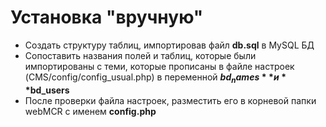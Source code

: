 # Установка "вручную"

 - Создать структуру таблиц, импортировав файл **db.sql** в MySQL БД
 - Сопоставить названия полей и таблиц, которые были импортированы с теми, которые прописаны в файле настроек (CMS/config/config_usual.php) в переменной **$bd_names** и **$bd_users**
 - После проверки файла настроек, разместить его в корневой папки webMCR с именем **config.php**